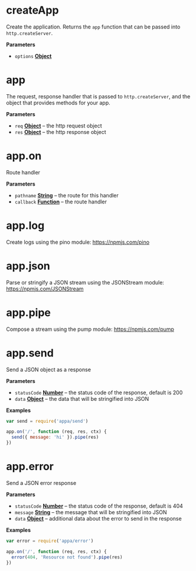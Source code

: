 <!-- Generated by documentation.js. Update this documentation by updating the source code. -->

# createApp

Create the application. Returns the `app` function that can be passed into `http.createServer`.

**Parameters**

-   `options` **[Object](https://developer.mozilla.org/en-US/docs/Web/JavaScript/Reference/Global_Objects/Object)** 

# app

The request, response handler that is passed to `http.createServer`, and the object that
provides methods for your app.

**Parameters**

-   `req` **[Object](https://developer.mozilla.org/en-US/docs/Web/JavaScript/Reference/Global_Objects/Object)** – the http request object
-   `res` **[Object](https://developer.mozilla.org/en-US/docs/Web/JavaScript/Reference/Global_Objects/Object)** – the http response object

# app.on

Route handler

**Parameters**

-   `pathname` **[String](https://developer.mozilla.org/en-US/docs/Web/JavaScript/Reference/Global_Objects/String)** – the route for this handler
-   `callback` **[Function](https://developer.mozilla.org/en-US/docs/Web/JavaScript/Reference/Statements/function)** – the route handler

# app.log

Create logs using the pino module: <https://npmjs.com/pino>

# app.json

Parse or stringify a JSON stream using the JSONStream module: <https://npmjs.com/JSONStream>

# app.pipe

Compose a stream using the pump module: <https://npmjs.com/pump>

# app.send

Send a JSON object as a response

**Parameters**

-   `statusCode` **[Number](https://developer.mozilla.org/en-US/docs/Web/JavaScript/Reference/Global_Objects/Number)** – the status code of the response, default is 200
-   `data` **[Object](https://developer.mozilla.org/en-US/docs/Web/JavaScript/Reference/Global_Objects/Object)** – the data that will be stringified into JSON

**Examples**

```javascript
var send = require('appa/send')

app.on('/', function (req, res, ctx) {
  send({ message: 'hi' }).pipe(res)
})
```

# app.error

Send a JSON error response

**Parameters**

-   `statusCode` **[Number](https://developer.mozilla.org/en-US/docs/Web/JavaScript/Reference/Global_Objects/Number)** – the status code of the response, default is 404
-   `message` **[String](https://developer.mozilla.org/en-US/docs/Web/JavaScript/Reference/Global_Objects/String)** – the message that will be stringified into JSON
-   `data` **[Object](https://developer.mozilla.org/en-US/docs/Web/JavaScript/Reference/Global_Objects/Object)** – additional data about the error to send in the response

**Examples**

```javascript
var error = require('appa/error')

app.on('/', function (req, res, ctx) {
  error(404, 'Resource not found').pipe(res)
})
```
